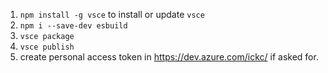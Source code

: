 1. `npm install -g vsce` to install or update `vsce`
2. `npm i --save-dev esbuild`
3. `vsce package`
4. `vsce publish`
5. create personal access token in <https://dev.azure.com/ickc/> if asked for.
